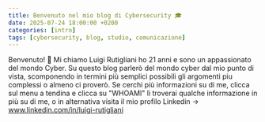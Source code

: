 ```yaml
---
title: Benvenuto nel mio blog di Cybersecurity 🎓
date: 2025-07-24 18:00:00 +0200
categories: [intro]
tags: [cybersecurity, blog, studio, comunicazione]
---
```


Benvenuto! 👋
Mi chiamo Luigi Rutigliani ho 21 anni e sono un appassionato del mondo Cyber.
Su questo blog parlerò del mondo cyber dal mio punto di vista, scomponendo in termini più semplici possibili gli argomenti piu complessi o almeno ci proverò.
Se cerchi più informazioni su di me, clicca sul menu a tendina e clicca su  "WHOAMI" lì troverai qualche informazione in più su di me, o in alternativa visita il mio profilo Linkedin -> www.linkedin.com/in/luigi-rutigliani

